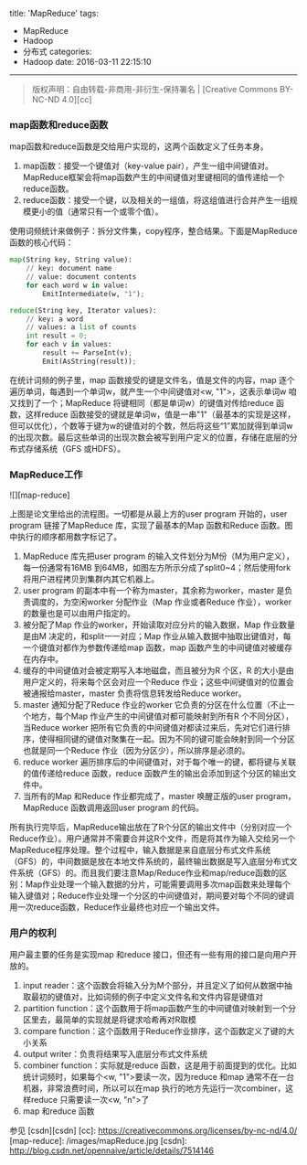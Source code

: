 title: 'MapReduce'
tags:
  - MapReduce
  - Hadoop
  - 分布式
categories:
  - Hadoop
date: 2016-03-11 22:15:10
---

> 版权声明：自由转载-非商用-非衍生-保持署名 | [Creative Commons BY-NC-ND 4.0][cc]

### map函数和reduce函数 ###

map函数和reduce函数是交给用户实现的，这两个函数定义了任务本身。

1. map函数：接受一个键值对（key-value pair），产生一组中间键值对。MapReduce框架会将map函数产生的中间键值对里键相同的值传递给一个reduce函数。
2. reduce函数：接受一个键，以及相关的一组值，将这组值进行合并产生一组规模更小的值（通常只有一个或零个值）。

<!-- more -->

使用词频统计来做例子：拆分文件集，copy程序，整合结果。下面是MapReduce函数的核心代码：

```python
map(String key, String value):
	// key: document name
	// value: document contents
	for each word w in value:
		EmitIntermediate(w, "1");

reduce(String key, Iterator values):
	// key: a word
	// values: a list of counts
	int result = 0;
	for each v in values:
		result += ParseInt(v);
		Emit(AsString(result));
```

在统计词频的例子里，map 函数接受的键是文件名，值是文件的内容，map 逐个遍历单词，每遇到一个单词w，就产生一个中间键值对<w, "1">，这表示单词w 咱又找到了一个；MapReduce 将键相同（都是单词w）的键值对传给reduce 函数，这样reduce 函数接受的键就是单词w，值是一串"1"（最基本的实现是这样，但可以优化），个数等于键为w的键值对的个数，然后将这些“1”累加就得到单词w的出现次数。最后这些单词的出现次数会被写到用户定义的位置，存储在底层的分布式存储系统（GFS 或HDFS）。

### MapReduce工作 ###

![][map-reduce]

上图是论文里给出的流程图。一切都是从最上方的user program 开始的，user program 链接了MapReduce 库，实现了最基本的Map 函数和Reduce 函数。图中执行的顺序都用数字标记了。

1. MapReduce 库先把user program 的输入文件划分为M份（M为用户定义），每一份通常有16MB 到64MB，如图左方所示分成了split0~4；然后使用fork 将用户进程拷贝到集群内其它机器上。
2. user program 的副本中有一个称为master，其余称为worker，master 是负责调度的，为空闲worker 分配作业（Map 作业或者Reduce 作业），worker 的数量也是可以由用户指定的。
3. 被分配了Map 作业的worker，开始读取对应分片的输入数据，Map 作业数量是由M 决定的，和split一一对应；Map 作业从输入数据中抽取出键值对，每一个键值对都作为参数传递给map 函数，map 函数产生的中间键值对被缓存在内存中。
4. 缓存的中间键值对会被定期写入本地磁盘，而且被分为R 个区，R 的大小是由用户定义的，将来每个区会对应一个Reduce 作业；这些中间键值对的位置会被通报给master，master 负责将信息转发给Reduce worker。
5. master 通知分配了Reduce 作业的worker 它负责的分区在什么位置（不止一个地方，每个Map 作业产生的中间键值对都可能映射到所有R 个不同分区），当Reduce worker 把所有它负责的中间键值对都读过来后，先对它们进行排序，使得相同键的键值对聚集在一起。因为不同的键可能会映射到同一个分区也就是同一个Reduce 作业（因为分区少），所以排序是必须的。
6. reduce worker 遍历排序后的中间键值对，对于每个唯一的键，都将键与关联的值传递给reduce 函数，reduce 函数产生的输出会添加到这个分区的输出文件中。
7. 当所有的Map 和Reduce 作业都完成了，master 唤醒正版的user program，MapReduce 函数调用返回user program 的代码。

所有执行完毕后，MapReduce输出放在了R个分区的输出文件中（分别对应一个Reduce作业）。用户通常并不需要合并这R个文件，而是将其作为输入交给另一个MapReduce程序处理。整个过程中，输入数据是来自底层分布式文件系统（GFS）的，中间数据是放在本地文件系统的，最终输出数据是写入底层分布式文件系统（GFS）的。而且我们要注意Map/Reduce作业和map/reduce函数的区别：Map作业处理一个输入数据的分片，可能需要调用多次map函数来处理每个输入键值对；Reduce作业处理一个分区的中间键值对，期间要对每个不同的键调用一次reduce函数，Reduce作业最终也对应一个输出文件。

### 用户的权利 ###

用户最主要的任务是实现map 和reduce 接口，但还有一些有用的接口是向用户开放的。

1. input reader：这个函数会将输入分为M个部分，并且定义了如何从数据中抽取最初的键值对，比如词频的例子中定义文件名和文件内容是键值对
2. partition function：这个函数用于将map函数产生的中间键值对映射到一个分区里去，最简单的实现就是将键求哈希再对R取模
3. compare function：这个函数用于Reduce作业排序，这个函数定义了键的大小关系
4. output writer：负责将结果写入底层分布式文件系统
5. combiner function：实际就是reduce 函数，这是用于前面提到的优化。比如统计词频时，如果每个<w, "1">要读一次，因为reduce 和map 通常不在一台机器，非常浪费时间，所以可以在map 执行的地方先运行一次combiner，这样reduce 只需要读一次<w, "n">了
6. map 和reduce 函数

参见 [csdn][csdn]
[cc]: https://creativecommons.org/licenses/by-nc-nd/4.0/
[map-reduce]: /images/mapReduce.jpg
[csdn]: http://blog.csdn.net/opennaive/article/details/7514146